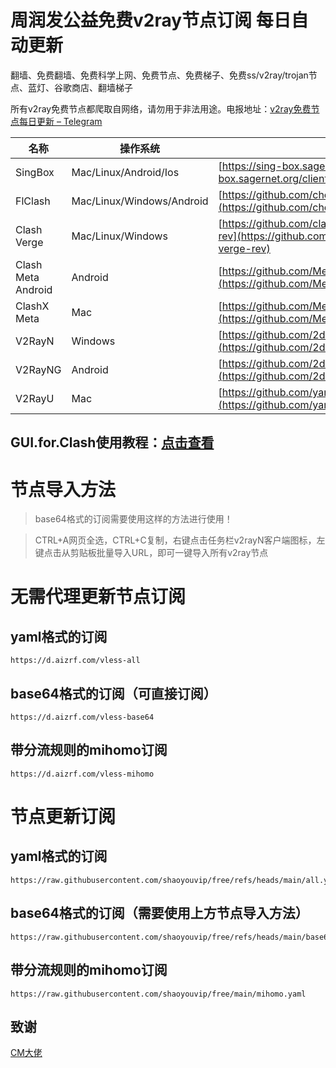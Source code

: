 ﻿# 周润发公益免费v2ray节点订阅 每日自动更新
翻墙、免费翻墙、免费科学上网、免费节点、免费梯子、免费ss/v2ray/trojan节点、蓝灯、谷歌商店、翻墙梯子


所有v2ray免费节点都爬取自网络，请勿用于非法用途。电报地址：[v2ray免费节点每日更新 – Telegram](https://d.aizrf.com/tgq) 

| 名称 | 操作系统 | 地址 |
|------|----------|------|
| SingBox | Mac/Linux/Android/Ios | [https://sing-box.sagernet.org/clients/](https://sing-box.sagernet.org/clients/) |
| FlClash | Mac/Linux/Windows/Android | [https://github.com/chen08209/FlClash](https://github.com/chen08209/FlClash) |
| Clash Verge | Mac/Linux/Windows | [https://github.com/clash-verge-rev/clash-verge-rev](https://github.com/clash-verge-rev/clash-verge-rev) |
| Clash Meta Android | Android | [https://github.com/MetaCubeX/ClashMetaForAndroid](https://github.com/MetaCubeX/ClashMetaForAndroid) |
| ClashX Meta | Mac | [https://github.com/MetaCubeX/ClashX.Meta](https://github.com/MetaCubeX/ClashX.Meta) |
| V2RayN | Windows | [https://github.com/2dust/v2rayN](https://github.com/2dust/v2rayN) |
| V2RayNG | Android | [https://github.com/2dust/v2rayNG](https://github.com/2dust/v2rayNG) |
| V2RayU | Mac | [https://github.com/yanue/V2rayU](https://github.com/yanue/V2rayU) |

## GUI.for.Clash使用教程：[点击查看](https://blog.aizrf.com/p/GUI-for-Clash/)

# 节点导入方法
> base64格式的订阅需要使用这样的方法进行使用！

> CTRL+A网页全选，CTRL+C复制，右键点击任务栏v2rayN客户端图标，左键点击从剪贴板批量导入URL，即可一键导入所有v2ray节点


# 无需代理更新节点订阅

## yaml格式的订阅
```
https://d.aizrf.com/vless-all
```
## base64格式的订阅（可直接订阅）
```
https://d.aizrf.com/vless-base64
```
## 带分流规则的mihomo订阅
```
https://d.aizrf.com/vless-mihomo
```

# 节点更新订阅

## yaml格式的订阅
```
https://raw.githubusercontent.com/shaoyouvip/free/refs/heads/main/all.yaml
```
## base64格式的订阅（需要使用上方节点导入方法）
```
https://raw.githubusercontent.com/shaoyouvip/free/refs/heads/main/base64.txt
```
## 带分流规则的mihomo订阅
```
https://raw.githubusercontent.com/shaoyouvip/free/main/mihomo.yaml
```



## 致谢
[CM大佬](https://d.aizrf.com/github-cmliu)

